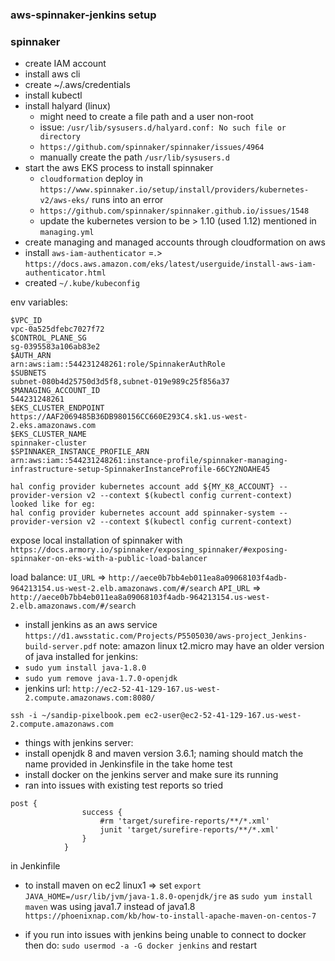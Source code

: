 ### aws-spinnaker-jenkins setup

### spinnaker
- create IAM account
- install aws cli
- create ~/.aws/credentials
- install kubectl
- install halyard (linux) 
  - might need to create a file path and a user non-root
  - issue: `/usr/lib/sysusers.d/halyard.conf: No such file or directory`
  - `https://github.com/spinnaker/spinnaker/issues/4964`
  - manually create the path `/usr/lib/sysusers.d`
- start the aws EKS process to install spinnaker
  - `cloudformation` deploy in `https://www.spinnaker.io/setup/install/providers/kubernetes-v2/aws-eks/` runs into an error
  - `https://github.com/spinnaker/spinnaker.github.io/issues/1548`
  - update the kubernetes version to be > 1.10 (used 1.12) mentioned in `managing.yml`
- create managing and managed accounts through cloudformation on aws
- install `aws-iam-authenticator`  =.> `https://docs.aws.amazon.com/eks/latest/userguide/install-aws-iam-authenticator.html`
- created `~/.kube/kubeconfig` 

env variables:

```
$VPC_ID 
vpc-0a525dfebc7027f72
$CONTROL_PLANE_SG 
sg-0395583a106ab83e2
$AUTH_ARN 
arn:aws:iam::544231248261:role/SpinnakerAuthRole
$SUBNETS 
subnet-080b4d25750d3d5f8,subnet-019e989c25f856a37
$MANAGING_ACCOUNT_ID 
544231248261
$EKS_CLUSTER_ENDPOINT 
https://AAF2069485B36DB980156CC660E293C4.sk1.us-west-2.eks.amazonaws.com
$EKS_CLUSTER_NAME 
spinnaker-cluster
$SPINNAKER_INSTANCE_PROFILE_ARN 
arn:aws:iam::544231248261:instance-profile/spinnaker-managing-infrastructure-setup-SpinnakerInstanceProfile-66CY2NOAHE45
```

```
hal config provider kubernetes account add ${MY_K8_ACCOUNT} --provider-version v2 --context $(kubectl config current-context)
looked like for eg:
hal config provider kubernetes account add spinnaker-system --provider-version v2 --context $(kubectl config current-context)
```

expose local installation of spinnaker with
`https://docs.armory.io/spinnaker/exposing_spinnaker/#exposing-spinnaker-on-eks-with-a-public-load-balancer`

load balance:
`UI_URL` => `http://aece0b7bb4eb011ea8a09068103f4adb-964213154.us-west-2.elb.amazonaws.com/#/search`
`API_URL` => `http://aece0b7bb4eb011ea8a09068103f4adb-964213154.us-west-2.elb.amazonaws.com/#/search`

- install jenkins as an aws service
`https://d1.awsstatic.com/Projects/P5505030/aws-project_Jenkins-build-server.pdf`
note: amazon linux t2.micro may have an older version of java installed for jenkins:
- `sudo yum install java-1.8.0`
- `sudo yum remove java-1.7.0-openjdk`
- jenkins url: `http://ec2-52-41-129-167.us-west-2.compute.amazonaws.com:8080/`

```
ssh -i ~/sandip-pixelbook.pem ec2-user@ec2-52-41-129-167.us-west-2.compute.amazonaws.com
```

- things with jenkins server:
- install openjdk 8 and maven version 3.6.1; naming should match the name provided in Jenkinsfile in the take home test
- install docker on the jenkins server and make sure its running
- ran into issues with existing test reports so tried
```
post {
                success {
                    #rm 'target/surefire-reports/**/*.xml'
                    junit 'target/surefire-reports/**/*.xml' 
                }
            }
```
in Jenkinfile

- to install maven on ec2 linux1 => set `export JAVA_HOME=/usr/lib/jvm/java-1.8.0-openjdk/jre` as 
`sudo yum install maven` was using java1.7 instead of java1.8
`https://phoenixnap.com/kb/how-to-install-apache-maven-on-centos-7`

- if you run into issues with jenkins being unable to connect to docker then do:
`sudo usermod -a -G docker jenkins` and restart
 
